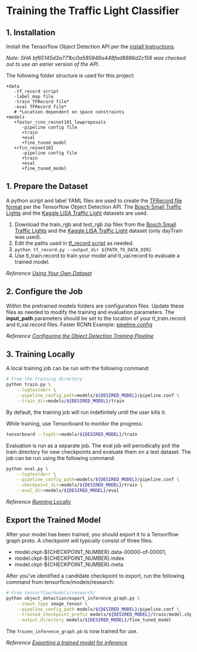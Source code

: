 # Training the Traffic Light Classifier

## 1. Installation
Install the Tensorflow Object Detection API per the [install Instructions](https://github.com/tensorflow/models/blob/master/research/object_detection/g3doc/installation.md). 

_Note: SHA bf65145d3a771bc0a585946a448fad8886d2c156 was checked out to use an earier version of the API._

The following folder structure is used for this project:
```
+data
   -tf_record script
   -label_map file
   -train TFRecord file* 
   -eval TFRecord file*
   # *Location dependent on space constraints
+models
   +faster_rcnn_resnet101_lowproposals
      -pipeline config file
      +train
      +eval
      +fine_tuned_model
   +rfcn_resnet101
      -pipeline config file
      +train
      +eval
      +fine_tuned_model
```

## 1. Prepare the Dataset

A python script and label YAML files are used to create the [TFRecord file format](https://www.tensorflow.org/api_guides/python/python_io#tfrecords_format_details) per the Tensorflow Object Detection API.  The [Bosch Small Traffic Lights](https://hci.iwr.uni-heidelberg.de/node/6132) and the [Kaggle LISA Traffic Light](https://www.kaggle.com/mbornoe/lisa-traffic-light-dataset/version/2) datasets are used.   

1. Download the train_rgb and test_rgb zip files from the [Bosch Small Traffic Lights](https://hci.iwr.uni-heidelberg.de/node/6132) and the [Kaggle LISA Traffic Light](https://www.kaggle.com/mbornoe/lisa-traffic-light-dataset/version/2) dataset (only dayTrain was used).  
2. Edit the paths used in [tf_record script](data/tf_record.py) as needed. 
3. `python tf_record.py --output_dir ${PATH_TO_DATA_DIR}`
4. Use tl_train.record to train your model and tl_val.record to evaluate a trained model.

_Reference [Using Your Own Dataset](https://github.com/tensorflow/models/blob/master/research/object_detection/g3doc/using_your_own_dataset.md)_

## 2. Configure the Job
Within the pretrained models folders are configuration files.  Update these files as needed to modify the training and evaluation parameters.  The **input_path** parameters should be set to the location of your  tl_train.record and tl_val.record files.
Faster RCNN Example: [pipeline.config](models/faster_rcnn_resnet101_lowproposals/pipeline.config)

_Reference [Configuring the Object Detection Training Pipeline](https://github.com/tensorflow/models/blob/master/research/object_detection/g3doc/configuring_jobs.md)_

## 3. Training Locally
A local training job can be run with the following command:

```bash
# From the training directory
python train.py \
    --logtostderr \
    --pipeline_config_path=models/${DESIRED_MODEL}/pipeline.conf \
    --train_dir=models/${DESIRED_MODEL}/train
```
By default, the training job will run indefinitely until the user kills it.

While training, use Tensorboard to monitor the progress:
```bash
tensorboard --logdir=models/${DESIRED_MODEL}/train
```

Evaluation is run as a separate job. The eval job will periodically poll the
train directory for new checkpoints and evaluate them on a test dataset. The job can be run using the following command:

```bash
python eval.py \
    --logtostderr \
    --pipeline_config_path=models/${DESIRED_MODEL}/pipeline.conf \
    --checkpoint_dir=models/${DESIRED_MODEL}/train \
    --eval_dir=models/${DESIRED_MODEL}/eval
```

_Reference [Running Locally](https://github.com/tensorflow/models/blob/master/research/object_detection/g3doc/running_locally.md)_

## Export the Trained Model
After your model has been trained, you should export it to a Tensorflow
graph proto. A checkpoint will typically consist of three files:

* model.ckpt-${CHECKPOINT_NUMBER}.data-00000-of-00001,
* model.ckpt-${CHECKPOINT_NUMBER}.index
* model.ckpt-${CHECKPOINT_NUMBER}.meta

After you've identified a candidate checkpoint to export, run the following
command from tensorflow/models/research:

``` bash
# From tensorflow/models/research/
python object_detection/export_inference_graph.py \
    --input_type image_tensor \
    --pipeline_config_path models/${DESIRED_MODEL}/pipeline.conf \
    --trained_checkpoint_prefix models/${DESIRED_MODEL}/train/model.chpt-${DESIRED_MODEL} \
    --output_directory models/${DESIRED_MODEL}/fine_tuned_model
```
The `frozen_inference_graph.pb` is now trained for use.

_Reference [Exporting a trained model for inference](https://github.com/tensorflow/models/blob/master/research/object_detection/g3doc/exporting_models.md)_


